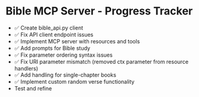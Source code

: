 # Bible MCP Server - Progress Tracker

- ✅ Create bible_api.py client
- ✅ Fix API client endpoint issues
- ✅ Implement MCP server with resources and tools  
- ✅ Add prompts for Bible study
- ✅ Fix parameter ordering syntax issues
- ✅ Fix URI parameter mismatch (removed ctx parameter from resource handlers)
- ✅ Add handling for single-chapter books
- ✅ Implement custom random verse functionality
- Test and refine
